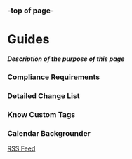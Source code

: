 <head>
  </head>

### -top of page-
# Guides
_**Description of the purpose of this page**_

### Compliance Requirements

### Detailed Change List

### Know Custom Tags

### Calendar Backgrounder

<a class="btn btn-rss" href="/GEDCOMio/feed.xml" target="_blank">RSS Feed</a>
